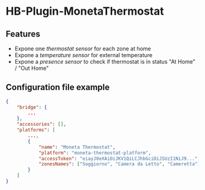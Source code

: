 # HB-Plugin-MonetaThermostat


## Features
- Expone one _thermostat sensor_ for each zone at home
- Expone a _temperature sensor_ for external temperature
- Expone a _presence sensor_ to check if thermostat is in status "At Home" / "Out Home"

## Configuration file example

```json
{
    "bridge": {
        ...
    },
    "accessories": [],
    "platforms": [
        ...,
        {
            "name": "Moneta Thermostat",
            "platform": "moneta-thermostat-platform",
            "accessToken": "eiayJ0eXAiOiJKV1QiLCJhbGciOiJSUzI1NiJ9...",
            "zonesNames": ["Soggiorno", "Camera da Letto", "Cameretta"] // Optional and positional
        }
    ]
}
```
